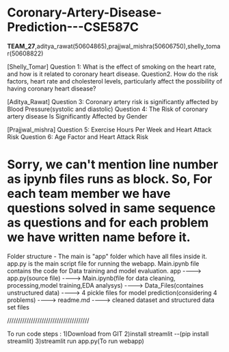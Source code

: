 ﻿# Coronary-Artery-Disease-Prediction---CSE587C
**TEAM_27**,aditya_rawat(50604865),prajjwal_mishra(50606750),shelly_tomar(50608822)

[Shelly_Tomar]
Question 1: What is the effect of smoking on the heart rate, and how is it related to coronary heart disease.
Question2. How do the risk factors, heart rate and cholesterol levels, particularly affect the possibility of having coronary heart disease?

[Aditya_Rawat]
Question 3: Coronary artery risk is significantly affected by Blood Pressure(systolic and diastolic)
Question 4: The Risk of coronary artery disease Is Significantly Affected by Gender

[Prajjwal_mishra]
Question 5: Exercise Hours Per Week and Heart Attack Risk
Question 6: Age Factor and Heart Attack Risk

# Sorry, we can't mention line number as ipynb files runs as block. So, For each team member we have questions solved in same sequence as questions and for each problem we have written name before it. 

Folder structure - The main is "app" folder which have all files inside it. app.py is the main script file for running the webapp. Main.ipynb file contains the code for Data training and model evaluation.
app ----> app.py(source file)
    ----> Main.ipynb(file for data cleaning, processing,model training,EDA analysys)
    ----> Data_Files(containes unstructured data)
    ----> 4 pickle files for model prediction(considering 4 problems)
    ----> readme.md
    ----> cleaned dataset and structured data set files

//////////////////////////////////////

To run code steps :
1)Download from GIT
2)install streamlit --(pip install streamlit)
3)streamlit run app.py(To run webapp)
